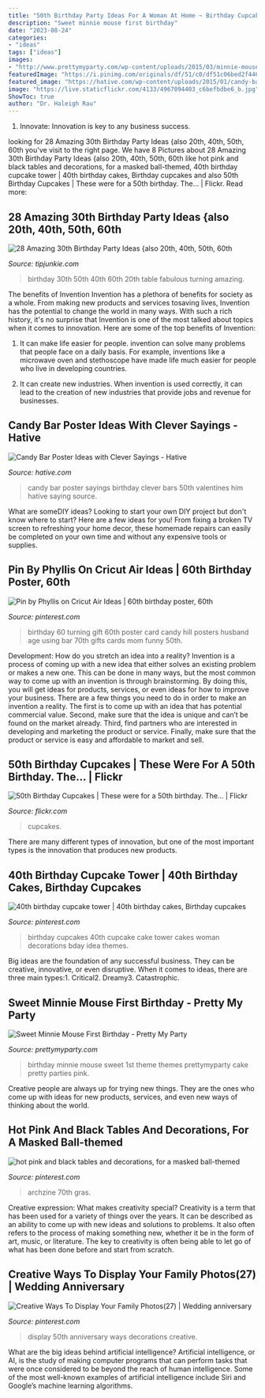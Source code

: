 ```yaml
---
title: "50th Birthday Party Ideas For A Woman At Home ~ Birthday Cupcakes 40th Cupcake Cake Tower Cakes Woman Decorations Bday Idea Themes"
description: "Sweet minnie mouse first birthday"
date: "2023-08-24"
categories:
- "ideas"
tags: ["ideas"]
images:
- "http://www.prettymyparty.com/wp-content/uploads/2015/03/minnie-mouse-first-birthday-ideas.jpg"
featuredImage: "https://i.pinimg.com/originals/df/51/c0/df51c06bed2f4462ce7004dc09037a56.jpg"
featured_image: "https://hative.com/wp-content/uploads/2015/01/candy-bar-sayings/8-candy-bar-saying-ideas.jpg"
image: "https://live.staticflickr.com/4133/4967094403_c6befbdbe6_b.jpg"
ShowToc: true
author: "Dr. Haleigh Rau"
---
```



1. Innovate: Innovation is key to any business success.

	

		
looking for 28 Amazing 30th Birthday Party Ideas {also 20th, 40th, 50th, 60th you've visit to the right page. We have 8 Pictures about 28 Amazing 30th Birthday Party Ideas {also 20th, 40th, 50th, 60th like hot pink and black tables and decorations, for a masked ball-themed, 40th birthday cupcake tower | 40th birthday cakes, Birthday cupcakes and also 50th Birthday Cupcakes | These were for a 50th birthday. The… | Flickr. Read more:
		
    
## 28 Amazing 30th Birthday Party Ideas {also 20th, 40th, 50th, 60th

<img loading=lazy src="https://cdn.tipjunkie.com/wp-content/uploads/cache/7c/36/7c36568d326abd1670f793811aac8f41.jpg" onerror="this.onerror=null;this.src='https://tse2.mm.bing.net/th?id=OIP.ZtxZvpdWYTb6Xjh8j7_KkQHaJ3&amp;pid=15.1';" alt="28 Amazing 30th Birthday Party Ideas {also 20th, 40th, 50th, 60th">

_Source: tipjunkie.com_

>birthday 30th 50th 40th 60th 20th table fabulous turning amazing. 

	

The benefits of Invention
Invention has a plethora of benefits for society as a whole. From making new products and services tosaving lives, Invention has the potential to change the world in many ways. With such a rich history, it's no surprise that Invention is one of the most talked about topics when it comes to innovation. Here are some of the top benefits of Invention: 
1. It can make life easier for people. invention can solve many problems that people face on a daily basis. For example, inventions like a microwave oven and stethoscope have made life much easier for people who live in developing countries.

2. It can create new industries. When invention is used correctly, it can lead to the creation of new industries that provide jobs and revenue for businesses.

    
## Candy Bar Poster Ideas With Clever Sayings - Hative

<img loading=lazy src="https://hative.com/wp-content/uploads/2015/01/candy-bar-sayings/8-candy-bar-saying-ideas.jpg" onerror="this.onerror=null;this.src='https://tse1.mm.bing.net/th?id=OIP.ZCQ7LAyHzLc_TkZApETBdwHaJ4&amp;pid=15.1';" alt="Candy Bar Poster Ideas with Clever Sayings - Hative">

_Source: hative.com_

>candy bar poster sayings birthday clever bars 50th valentines him hative saying source. 

	

What are someDIY ideas?
Looking to start your own DIY project but don't know where to start? Here are a few ideas for you! From fixing a broken TV screen to refreshing your home decor, these homemade repairs can easily be completed on your own time and without any expensive tools or supplies.

    
## Pin By Phyllis On Cricut Air Ideas | 60th Birthday Poster, 60th

<img loading=lazy src="https://i.pinimg.com/originals/df/51/c0/df51c06bed2f4462ce7004dc09037a56.jpg" onerror="this.onerror=null;this.src='https://tse4.mm.bing.net/th?id=OIP.xKirG_9tqGxuZpEct7zn0gHaJ4&amp;pid=15.1';" alt="Pin by Phyllis on Cricut Air Ideas | 60th birthday poster, 60th">

_Source: pinterest.com_

>birthday 60 turning gift 60th poster card candy hill posters husband age using bar 70th gifts cards mom funny 50th. 

	

Development: How do you stretch an idea into a reality?
Invention is a process of coming up with a new idea that either solves an existing problem or makes a new one. This can be done in many ways, but the most common way to come up with an invention is through brainstorming. By doing this, you will get ideas for products, services, or even ideas for how to improve your business.
There are a few things you need to do in order to make an invention a reality. The first is to come up with an idea that has potential commercial value. Second, make sure that the idea is unique and can’t be found on the market already. Third, find partners who are interested in developing and marketing the product or service. Finally, make sure that the product or service is easy and affordable to market and sell.

    
## 50th Birthday Cupcakes | These Were For A 50th Birthday. The… | Flickr

<img loading=lazy src="https://live.staticflickr.com/4133/4967094403_c6befbdbe6_b.jpg" onerror="this.onerror=null;this.src='https://tse4.mm.bing.net/th?id=OIP.dNYL4PQ9GClXijMCNzI8VwHaJ4&amp;pid=15.1';" alt="50th Birthday Cupcakes | These were for a 50th birthday. The… | Flickr">

_Source: flickr.com_

>cupcakes. 

	

There are many different types of innovation, but one of the most important types is the innovation that produces new products.

    
## 40th Birthday Cupcake Tower | 40th Birthday Cakes, Birthday Cupcakes

<img loading=lazy src="https://i.pinimg.com/736x/c0/c2/42/c0c242adecd08fc45040f3c7ce24a644--th-birthday-cupcakes-birthday-ideas.jpg" onerror="this.onerror=null;this.src='https://tse2.mm.bing.net/th?id=OIP.sse3CGNtS19NtMiiu7YUHwHaLW&amp;pid=15.1';" alt="40th birthday cupcake tower | 40th birthday cakes, Birthday cupcakes">

_Source: pinterest.com_

>birthday cupcakes 40th cupcake cake tower cakes woman decorations bday idea themes. 

	

Big ideas are the foundation of any successful business. They can be creative, innovative, or even disruptive. When it comes to ideas, there are three main types:1. Critical2. Dreamy3. Catastrophic.

    
## Sweet Minnie Mouse First Birthday - Pretty My Party

<img loading=lazy src="http://www.prettymyparty.com/wp-content/uploads/2015/03/minnie-mouse-first-birthday-ideas.jpg" onerror="this.onerror=null;this.src='https://tse2.mm.bing.net/th?id=OIP.26_fk2zHF8KfJsgeCNcOxgHaKl&amp;pid=15.1';" alt="Sweet Minnie Mouse First Birthday - Pretty My Party">

_Source: prettymyparty.com_

>birthday minnie mouse sweet 1st theme themes prettymyparty cake pretty parties pink. 

	

Creative people are always up for trying new things. They are the ones who come up with ideas for new products, services, and even new ways of thinking about the world.

    
## Hot Pink And Black Tables And Decorations, For A Masked Ball-themed

<img loading=lazy src="https://i.pinimg.com/736x/f1/24/1c/f1241cec00d9f1bc3710f958d7fc5e2f.jpg" onerror="this.onerror=null;this.src='https://tse2.mm.bing.net/th?id=OIP.wmlQJJEqgipKTUwq8TYa9wHaJ3&amp;pid=15.1';" alt="hot pink and black tables and decorations, for a masked ball-themed">

_Source: pinterest.com_

>archzine 70th gras. 

	

Creative expression: What makes creativity special?
Creativity is a term that has been used for a variety of things over the years. It can be described as an ability to come up with new ideas and solutions to problems. It also often refers to the process of making something new, whether it be in the form of art, music, or literature. The key to creativity is often being able to let go of what has been done before and start from scratch.

    
## Creative Ways To Display Your Family Photos(27) | Wedding Anniversary

<img loading=lazy src="https://i.pinimg.com/736x/8c/f3/bb/8cf3bb6864dc32b8d77c558323f3d271.jpg" onerror="this.onerror=null;this.src='https://tse4.mm.bing.net/th?id=OIP.Y3pIIGc3MzrtSzJFdJEkFgHaLG&amp;pid=15.1';" alt="Creative Ways To Display Your Family Photos(27) | Wedding anniversary">

_Source: pinterest.com_

>display 50th anniversary ways decorations creative. 

	

What are the big ideas behind artificial intelligence?
Artificial intelligence, or AI, is the study of making computer programs that can perform tasks that were once considered to be beyond the reach of human intelligence. Some of the most well-known examples of artificial intelligence include Siri and Google’s machine learning algorithms.

